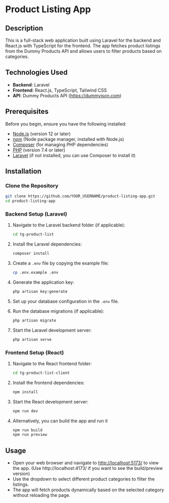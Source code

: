 # Product Listing App

## Description

This is a full-stack web application built using Laravel for the backend and React.js with TypeScript for the frontend. The app fetches product listings from the Dummy Products API and allows users to filter products based on categories.

## Technologies Used

- **Backend**: Laravel
- **Frontend**: React.js, TypeScript, Tailwind CSS
- **API**: Dummy Products API (https://dummyjson.com)

## Prerequisites

Before you begin, ensure you have the following installed:

- [Node.js](https://nodejs.org/en/download/) (version 12 or later)
- [npm](https://www.npmjs.com/get-npm) (Node package manager, installed with Node.js)
- [Composer](https://getcomposer.org/download/) (for managing PHP dependencies)
- [PHP](https://www.php.net/downloads) (version 7.4 or later)
- [Laravel](https://laravel.com/docs/8.x/installation#installation-via-composer) (if not installed, you can use Composer to install it)

## Installation

### Clone the Repository

```bash
git clone https://github.com/YOUR_USERNAME/product-listing-app.git
cd product-listing-app
```

### Backend Setup (Laravel)

1. Navigate to the Laravel backend folder (if applicable):

   ```bash
   cd tg-product-list
   ```

2. Install the Laravel dependencies:

   ```bash
   composer install
   ```

3. Create a `.env` file by copying the example file:

   ```bash
   cp .env.example .env
   ```

4. Generate the application key:

   ```bash
   php artisan key:generate
   ```

5. Set up your database configuration in the `.env` file.

6. Run the database migrations (if applicable):

   ```bash
   php artisan migrate
   ```

7. Start the Laravel development server:

   ```bash
   php artisan serve
   ```

### Frontend Setup (React)

1. Navigate to the React frontend folder:

   ```bash
   cd tg-product-list-client
   ```

2. Install the frontend dependencies:

   ```bash
   npm install
   ```

3. Start the React development server:

   ```bash
   npm run dev
   ```
4. Alternatively, you can build the app and run it

   ```bash
   npm run build
   npm run preview
   ```

## Usage

- Open your web browser and navigate to [http://localhost:5173/](http://localhost:5173/) to view the app. (Use http://localhost:4173/ if you want to see the build/preview version)
- Use the dropdown to select different product categories to filter the listings.
- The app will fetch products dynamically based on the selected category without reloading the page.
